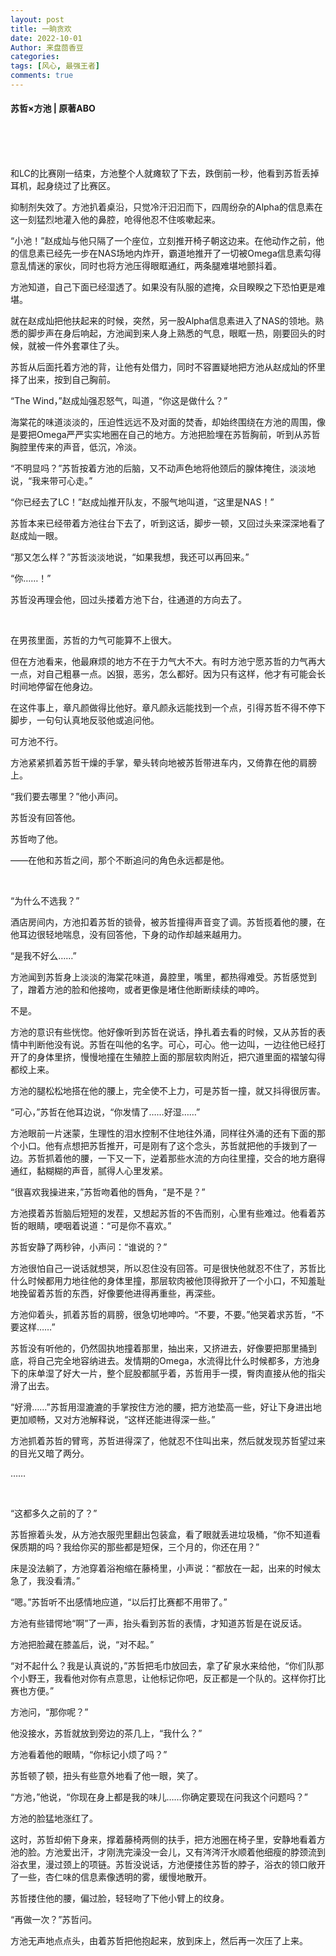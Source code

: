 ```yaml
---
layout: post
title: 一晌贪欢
date: 2022-10-01
Author: 来盘茴香豆
categories: 
tags: [风心, 最强王者]
comments: true
--- 
```


#### 苏哲×方池 | 原著ABO


<br/><br/><br/>


和LC的比赛刚一结束，方池整个人就瘫软了下去，跌倒前一秒，他看到苏哲丢掉耳机，起身绕过了比赛区。

抑制剂失效了。方池扒着桌沿，只觉冷汗汩汩而下，四周纷杂的Alpha的信息素在这一刻猛烈地灌入他的鼻腔，呛得他忍不住咳嗽起来。

“小池！”赵成灿与他只隔了一个座位，立刻推开椅子朝这边来。在他动作之前，他的信息素已经先一步在NAS场地内炸开，霸道地推开了一切被Omega信息素勾得意乱情迷的家伙，同时也将方池压得眼眶通红，两条腿难堪地颤抖着。

方池知道，自己下面已经湿透了。如果没有队服的遮掩，众目睽睽之下恐怕更是难堪。

就在赵成灿把他扶起来的时候，突然，另一股Alpha信息素进入了NAS的领地。熟悉的脚步声在身后响起，方池闻到来人身上熟悉的气息，眼眶一热，刚要回头的时候，就被一件外套罩住了头。

苏哲从后面托着方池的背，让他有处借力，同时不容置疑地把方池从赵成灿的怀里择了出来，按到自己胸前。

“The Wind，”赵成灿强忍怒气，叫道，“你这是做什么？”

海棠花的味道淡淡的，压迫性远远不及对面的焚香，却始终围绕在方池的周围，像是要把Omega严严实实地圈在自己的地方。方池把脸埋在苏哲胸前，听到从苏哲胸腔里传来的声音，低沉，冷淡。

“不明显吗？”苏哲按着方池的后脑，又不动声色地将他颈后的腺体掩住，淡淡地说，“我来带可心走。”

“你已经去了LC！”赵成灿推开队友，不服气地叫道，“这里是NAS！”

苏哲本来已经带着方池往台下去了，听到这话，脚步一顿，又回过头来深深地看了赵成灿一眼。

“那又怎么样？”苏哲淡淡地说，“如果我想，我还可以再回来。”

“你……！”

苏哲没再理会他，回过头搂着方池下台，往通道的方向去了。

<br/>

在男孩里面，苏哲的力气可能算不上很大。

但在方池看来，他最麻烦的地方不在于力气大不大。有时方池宁愿苏哲的力气再大一点，对自己粗暴一点。凶狠，恶劣，怎么都好。因为只有这样，他才有可能会长时间地停留在他身边。

在这件事上，章凡颜做得比他好。章凡颜永远能找到一个点，引得苏哲不得不停下脚步，一句句认真地反驳他或追问他。

可方池不行。

方池紧紧抓着苏哲干燥的手掌，晕头转向地被苏哲带进车内，又倚靠在他的肩膀上。

“我们要去哪里？”他小声问。

苏哲没有回答他。

苏哲吻了他。

——在他和苏哲之间，那个不断追问的角色永远都是他。

<br/>

“为什么不选我？”

酒店房间内，方池扣着苏哲的锁骨，被苏哲撞得声音变了调。苏哲揽着他的腰，在他耳边很轻地喘息，没有回答他，下身的动作却越来越用力。

“是我不好么……”

方池闻到苏哲身上淡淡的海棠花味道，鼻腔里，嘴里，都热得难受。苏哲感觉到了，蹭着方池的脸和他接吻，或者更像是堵住他断断续续的呻吟。

不是。

方池的意识有些恍惚。他好像听到苏哲在说话，挣扎着去看的时候，又从苏哲的表情中判断他没有说。苏哲在叫他的名字。可心，可心。他一边叫，一边往他已经打开了的身体里挤，慢慢地撞在生殖腔上面的那层软肉附近，把穴道里面的褶皱勾得都绞上来。

方池的腿松松地搭在他的腰上，完全使不上力，可是苏哲一撞，就又抖得很厉害。

“可心，”苏哲在他耳边说，“你发情了……好湿……”

方池眼前一片迷蒙，生理性的泪水控制不住地往外涌，同样往外涌的还有下面的那个小口。他有点想把苏哲推开，可是刚有了这个念头，苏哲就把他的手拨到了一边。苏哲抓着他的腰，一下又一下，逆着那些水流的方向往里撞，交合的地方磨得通红，黏糊糊的声音，腻得人心里发紧。

“很喜欢我操进来，”苏哲吻着他的唇角，“是不是？”

方池摸着苏哲脑后短短的发茬，又想起苏哲的不告而别，心里有些难过。他看着苏哲的眼睛，哽咽着说道：“可是你不喜欢。”

苏哲安静了两秒钟，小声问：“谁说的？”

方池很怕自己一说话就想哭，所以忍住没有回答。可是很快他就忍不住了，苏哲比什么时候都用力地往他的身体里撞，那层软肉被他顶得掀开了一个小口，不知羞耻地挽留着苏哲的东西，好像要他进得再重些，再深些。

方池仰着头，抓着苏哲的肩膀，很急切地呻吟。“不要，不要。”他哭着求苏哲，“不要这样……”

苏哲没有听他的，仍然固执地撞着那里，抽出来，又挤进去，好像要把那里捅到底，将自己完全地容纳进去。发情期的Omega，水流得比什么时候都多，方池身下的床单湿了好大一片，整个屁股都腻乎着，苏哲用手一摸，臀肉直接从他的指尖滑了出去。

“好滑……”苏哲用湿漉漉的手掌按住方池的腰，把方池垫高一些，好让下身进出地更加顺畅，又对方池解释说，“这样还能进得深一些。”

方池抓着苏哲的臂弯，苏哲进得深了，他就忍不住叫出来，然后就发现苏哲望过来的目光又暗了两分。

……

<br/>

“这都多久之前的了？”

苏哲擦着头发，从方池衣服兜里翻出包装盒，看了眼就丢进垃圾桶，“你不知道看保质期的吗？我给你买的那些都是短保，三个月的，你还在用？”

床是没法躺了，方池穿着浴袍缩在藤椅里，小声说：“都放在一起，出来的时候太急了，我没看清。”

“嗯。”苏哲听不出感情地应道，“以后打比赛都不用带了。”

方池有些错愕地“啊”了一声，抬头看到苏哲的表情，才知道苏哲是在说反话。

方池把脸藏在膝盖后，说，“对不起。”

“对不起什么？我是认真说的，”苏哲把毛巾放回去，拿了矿泉水来给他，“你们队那个小野王，我看他对你有点意思，让他标记你吧，反正都是一个队的。这样你打比赛也方便。”

方池问，“那你呢？”

他没接水，苏哲就放到旁边的茶几上，“我什么？”

方池看着他的眼睛，“你标记小烦了吗？”

苏哲顿了顿，扭头有些意外地看了他一眼，笑了。

“方池，”他说，“你现在身上都是我的味儿……你确定要现在问我这个问题吗？”

方池的脸猛地涨红了。

这时，苏哲却俯下身来，撑着藤椅两侧的扶手，把方池圈在椅子里，安静地看着方池的脸。方池爱出汗，才刚洗完澡没一会儿，又有涔涔汗水顺着他细瘦的脖颈流到浴衣里，漫过颈上的项链。苏哲没说话，方池便搂住苏哲的脖子，浴衣的领口敞开了一些，杏仁味的信息素像透明的雾，缓慢地散开。

苏哲搂住他的腰，偏过脸，轻轻吻了下他小臂上的纹身。

“再做一次？”苏哲问。

方池无声地点点头，由着苏哲把他抱起来，放到床上，然后再一次压了上来。

<br/><br/><br/>



